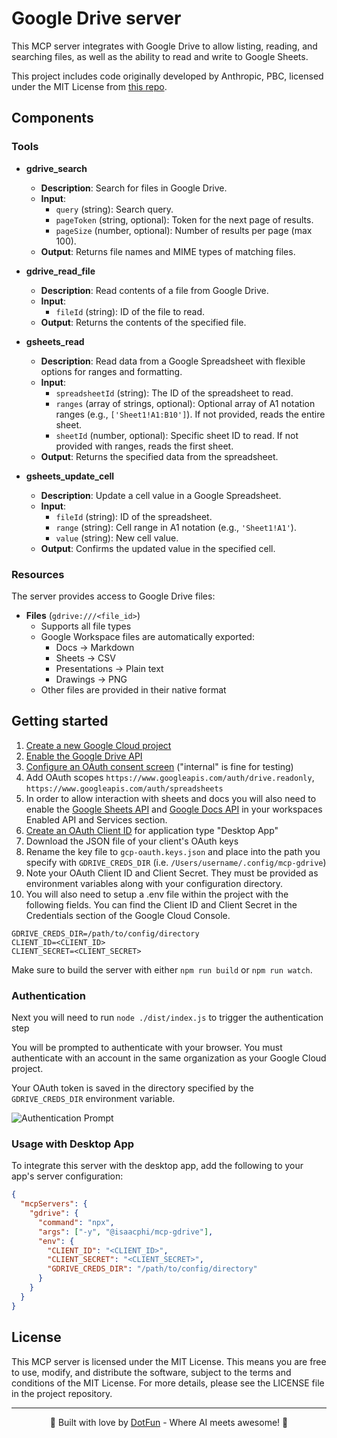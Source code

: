 # Google Drive server

This MCP server integrates with Google Drive to allow listing, reading, and searching files, as well as the ability to read and write to Google Sheets.

This project includes code originally developed by Anthropic, PBC, licensed under the MIT License from [this repo](https://github.com/modelcontextprotocol/servers/tree/main/src/gdrive).

## Components

### Tools

- **gdrive_search**

  - **Description**: Search for files in Google Drive.
  - **Input**:
    - `query` (string): Search query.
    - `pageToken` (string, optional): Token for the next page of results.
    - `pageSize` (number, optional): Number of results per page (max 100).
  - **Output**: Returns file names and MIME types of matching files.

- **gdrive_read_file**

  - **Description**: Read contents of a file from Google Drive.
  - **Input**:
    - `fileId` (string): ID of the file to read.
  - **Output**: Returns the contents of the specified file.

- **gsheets_read**

  - **Description**: Read data from a Google Spreadsheet with flexible options for ranges and formatting.
  - **Input**:
    - `spreadsheetId` (string): The ID of the spreadsheet to read.
    - `ranges` (array of strings, optional): Optional array of A1 notation ranges (e.g., `['Sheet1!A1:B10']`). If not provided, reads the entire sheet.
    - `sheetId` (number, optional): Specific sheet ID to read. If not provided with ranges, reads the first sheet.
  - **Output**: Returns the specified data from the spreadsheet.

- **gsheets_update_cell**
  - **Description**: Update a cell value in a Google Spreadsheet.
  - **Input**:
    - `fileId` (string): ID of the spreadsheet.
    - `range` (string): Cell range in A1 notation (e.g., `'Sheet1!A1'`).
    - `value` (string): New cell value.
  - **Output**: Confirms the updated value in the specified cell.

### Resources

The server provides access to Google Drive files:

- **Files** (`gdrive:///<file_id>`)
  - Supports all file types
  - Google Workspace files are automatically exported:
    - Docs → Markdown
    - Sheets → CSV
    - Presentations → Plain text
    - Drawings → PNG
  - Other files are provided in their native format

## Getting started

1. [Create a new Google Cloud project](https://console.cloud.google.com/projectcreate)
2. [Enable the Google Drive API](https://console.cloud.google.com/workspace-api/products)
3. [Configure an OAuth consent screen](https://console.cloud.google.com/apis/credentials/consent) ("internal" is fine for testing)
4. Add OAuth scopes `https://www.googleapis.com/auth/drive.readonly`, `https://www.googleapis.com/auth/spreadsheets`
5. In order to allow interaction with sheets and docs you will also need to enable the [Google Sheets API](https://console.cloud.google.com/apis/api/sheets.googleapis.com/) and [Google Docs API](https://console.cloud.google.com/marketplace/product/google/docs.googleapis.com) in your workspaces Enabled API and Services section.
6. [Create an OAuth Client ID](https://console.cloud.google.com/apis/credentials/oauthclient) for application type "Desktop App"
7. Download the JSON file of your client's OAuth keys
8. Rename the key file to `gcp-oauth.keys.json` and place into the path you specify with `GDRIVE_CREDS_DIR` (i.e. `/Users/username/.config/mcp-gdrive`)
9. Note your OAuth Client ID and Client Secret. They must be provided as environment variables along with your configuration directory.
10. You will also need to setup a .env file within the project with the following fields. You can find the Client ID and Client Secret in the Credentials section of the Google Cloud Console.

```
GDRIVE_CREDS_DIR=/path/to/config/directory
CLIENT_ID=<CLIENT_ID>
CLIENT_SECRET=<CLIENT_SECRET>
```

Make sure to build the server with either `npm run build` or `npm run watch`.

### Authentication

Next you will need to run `node ./dist/index.js` to trigger the authentication step

You will be prompted to authenticate with your browser. You must authenticate with an account in the same organization as your Google Cloud project.

Your OAuth token is saved in the directory specified by the `GDRIVE_CREDS_DIR` environment variable.

![Authentication Prompt](https://i.imgur.com/TbyV6Yq.png)

### Usage with Desktop App

To integrate this server with the desktop app, add the following to your app's server configuration:

```json
{
  "mcpServers": {
    "gdrive": {
      "command": "npx",
      "args": ["-y", "@isaacphi/mcp-gdrive"],
      "env": {
        "CLIENT_ID": "<CLIENT_ID>",
        "CLIENT_SECRET": "<CLIENT_SECRET>",
        "GDRIVE_CREDS_DIR": "/path/to/config/directory"
      }
    }
  }
}
```

## License

This MCP server is licensed under the MIT License. This means you are free to use, modify, and distribute the software, subject to the terms and conditions of the MIT License. For more details, please see the LICENSE file in the project repository.

---

<p align="center">
  🚀 Built with love by <a href="https://dotfun.co">DotFun</a> - Where AI meets awesome! 🎉
</p>
